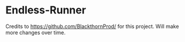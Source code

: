 # Endless-Runner

Credits to https://github.com/BlackthornProd/ for this project. Will make more changes over time.
